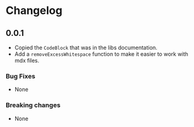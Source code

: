 # Changelog

## 0.0.1

- Copied the `CodeBlock` that was in the libs documentation.
- Add a `removeExcessWhitespace` function to make it easier to work with mdx
  files.

### Bug Fixes

- None

### Breaking changes

- None